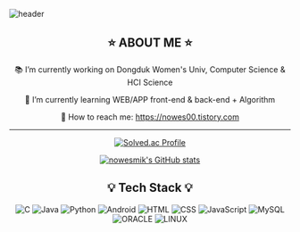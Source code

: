 
<!-- ### Hi there 👋 -->
![header](https://capsule-render.vercel.app/api?type=soft&color=FFEAEA&height=150&section=header&text=nowesmik's%20git&fontSize=90&fontColor=FFFFFF&animation=twinkling)
<!-- ### I'm nowesmik -->
<!--
**nowesmik/nowesmik** is a ✨ _special_ ✨ repository because its `README.md` (this file) appears on your GitHub profile.
Here are some ideas to get you started:
-->

<div align = center>
 
<h2>⭐ ABOUT ME ⭐</h2>

 📚 I’m currently working on Dongduk Women's Univ, Computer Science & HCI Science
 
 🌱 I’m currently learning WEB/APP front-end & back-end + Algorithm
 
 💌 How to reach me: https://nowes00.tistory.com
<!-- - 📫 How to reach me: https://nowesmik.github.io/ -->
<!--
- 👯 I’m looking to collaborate on ...
- 🤔 I’m looking for help with ...
- 💬 Ask me about ...
- 📫 How to reach me: ...
- 😄 Pronouns: ...
- ⚡ Fun fact: ...
-->
<hr>

 
<!-- [![Solved.ac Profile](http://mazassumnida.wtf/api/v2/generate_badge?boj=eswj1102)](https://solved.ac/eswj1102/) 
 -->
 
[![Solved.ac Profile](http://mazassumnida.wtf/api/v2/generate_badge?boj=eswj1102)](https://solved.ac/eswj1102/)
 
[![nowesmik's GitHub stats](https://github-readme-stats.vercel.app/api?username=nowesmik)](https://github.com/nowesmik/github-readme-stats)

<!-- ![Top Langs](https://github-readme-stats.vercel.app/api/top-langs/?username=nowesmik&layout=compact) 
[![Solved.ac Profile](http://mazassumnida.wtf/api/v2/generate_badge?boj=eswj1102)](https://solved.ac/eswj1102/) -->
<!-- [![nowesmik's GitHub stats](https://github-readme-stats.vercel.app/api?username=nowesmik)](https://github.com/nowesmik/github-readme-stats) -->
<!-- 
[![Hits](https://hits.seeyoufarm.com/api/count/incr/badge.svg?url=https%3A%2F%2Fgithub.com%2Fnowesmik%2Fhit-counter&count_bg=%23DE9393&title_bg=%23F4D1D1&icon=iconify.svg&icon_color=%23F4F1F1&title=hits&edge_flat=false)](https://hits.seeyoufarm.com)
 -->

<h2>💡 Tech Stack 💡</h2>

![C](https://img.shields.io/badge/c-%2300599C.svg?style=for-the-badge&logo=c&logoColor=white) 
![Java](https://img.shields.io/badge/java-%23ED8B00.svg?style=for-the-badge&logo=java&logoColor=white)
![Python](https://img.shields.io/badge/python-3670A0?style=for-the-badge&logo=python&logoColor=ffdd54)
![Android](https://img.shields.io/badge/android-3DDC84?style=for-the-badge&logo=Android&logoColor=white)
![HTML](https://img.shields.io/badge/html-%23E34F26.svg?style=for-the-badge&logo=html5&logoColor=white)
![CSS](https://img.shields.io/badge/css-%231572B6.svg?style=for-the-badge&logo=css3&logoColor=white)
![JavaScript](https://img.shields.io/badge/javascript-F7DF1E.svg?style=for-the-badge&logo=javascript&logoColor=white)
![MySQL](https://img.shields.io/badge/mysql-4479A1?style=for-the-badge&logo=mysql&logoColor=white)
![ORACLE](https://img.shields.io/badge/oracle-F80000?style=for-the-badge&logo=oracle&logoColor=white)
![LINUX](https://img.shields.io/badge/Linux-9999FF?style=for-the-badge&logo=Linux&logoColor=white)

<!-- ![SPRINGBOOT](https://img.shields.io/badge/SpringBoot-6DB33F?style=for-the-badge&logo=Springboot&logoColor=white) --> 

</div>
